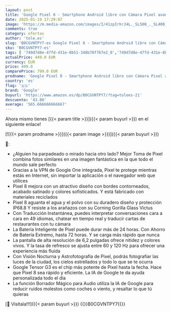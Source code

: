 ```yaml
---
layout: post
title: 'Google Pixel 8 - Smartphone Android libre con Cámara Pixel avanzada  batería con autonomía de 24 horas y potentes funciones de seguridad - Rosa  128GB'
date: 2025-01-19 17:29:07
image: 'https://m.media-amazon.com/images/I/41zpIrhrJ4L._SL500_._SL400_.jpg'
comments: true
category: ofertas
author: 'tole.es'
slug: 'B0CGVNTPY7-es Google Pixel 8 - Smartphone Android libre con Cámara Pixel...'
sku: 'B0CGVNTPY7-es'
tags: [ '749d7d8e-47fd-431e-8b51-348b70f767e2_0','749d7d8e-47fd-431e-8b51-348b70f767e2_8001','Arborist Merchandising Root','Comunicación móvil y accesorios','Electrónica','Móviles','Móviles y smartphones libres','Self Service','Special Features Stores','Teléfono Móvil Gaming','android','google','🇪🇸', ]
actualPrice: 449.0 EUR
currency: EUR
price: 449.0
comparePrice: 799.0 EUR
prodname: 'Google Pixel 8 - Smartphone Android libre con Cámara Pixel avanzada  batería con autonomía de 24 horas y potentes funciones de seguridad - Rosa  128GB'
country: 'es'
flag: '🇪🇸'
brand: 'Google'
buyurl: 'https://www.amazon.es/dp/B0CGVNTPY7/?tag=tolees-21'
descuento: '43.80'
average: '565.666666666667'
---
```


Ahora mismo tienes [{{< param title >}}]({{< param buyurl >}}) en el siguiente enlace!

[![{{< param prodname >}}]({{< param image >}})]({{< param buyurl >}})

🔎:

- ¿Alguien ha parpadeado o mirado hacia otro lado? Mejor Toma de Pixel combina fotos similares en una imagen fantástica en la que todo el mundo sale perfecto
- Gracias a la VPN de Google One integrada, Pixel te protege mientras estás en Internet, sin importar la aplicación o el navegador web que utilices
- Pixel 8 mejora con un atractivo diseño con bordes contorneados, acabado satinado y colores sofisticados. Y está fabricado con materiales reciclados
- Pixel 8 aguanta el agua y el polvo con su duradero diseño y protección IP68.8 Y resiste a los arañazos con su Corning Gorilla Glass Victus
- Con Traducción Instantánea, puedes interpretar conversaciones cara a cara en 49 idiomas, chatear en tiempo real y traducir cartas de restaurantes con tu cámara
- La Batería Inteligente de Pixel puede durar más de 24 horas. Con Ahorro de Batería Extremo, hasta 72 horas. Y se carga más rápido que nunca
- La pantalla de alta resolución de 6,2 pulgadas ofrece nitidez y colores vivos. Y la tasa de refresco se ajusta entre 60 y 120 Hz para ofrecer una experiencia más fluida
- Con Visión Nocturna y Astrofotografía de Pixel, podrás fotografiar las luces de la ciudad, los cielos estrellados y todo lo que se te ocurra
- Google Tensor G3 es el chip más potente de Pixel hasta la fecha. Hace que Pixel 8 sea rápido y eficiente. La IA de Google te da ayuda personalizada todo el día
- La función Borrador Mágico para Audio utiliza la IA de Google para reducir ruidos molestos como coches o viento, y resaltar lo que tú quieras

[🛒 Visítala!!!]({{< param buyurl >}})
{{<world>}}B0CGVNTPY7{{</world>}}
